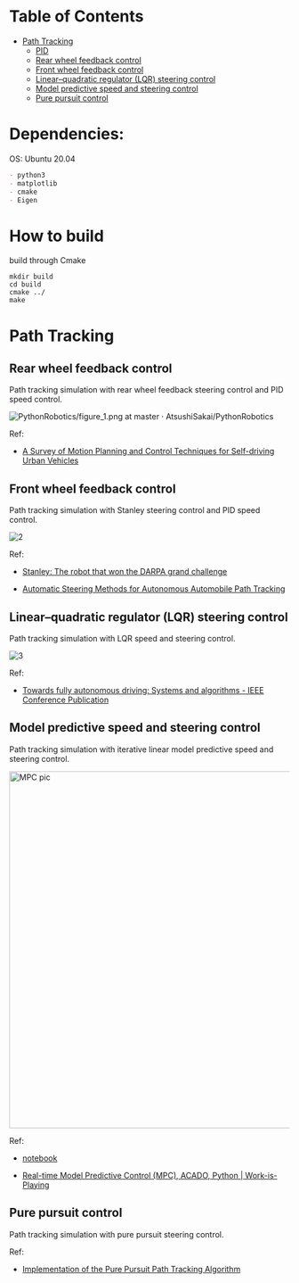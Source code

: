 # Table of Contents
  * [Path Tracking](#path-tracking)
    * [PID](#PID)
    * [Rear wheel feedback control](#rear-wheel-feedback-control)
    * [Front wheel feedback control](#front-wheel-feedback-control)
    * [Linear–quadratic regulator (LQR) steering control](#linearquadratic-regulator-lqr-steering-control)
    * [Model predictive speed and steering control](#model-predictive-speed-and-steering-control)
    * [Pure pursuit control](#pure-pursuit-control)


# Dependencies:
OS: Ubuntu 20.04

```markdown
- python3
- matplotlib
- cmake
- Eigen
```

# How to build

build through Cmake

```shell
mkdir build
cd build
cmake ../
make
```

# Path Tracking
## Rear wheel feedback control
Path tracking simulation with rear wheel feedback steering control and PID speed control.

![PythonRobotics/figure_1.png at master · AtsushiSakai/PythonRobotics](https://github.com/AtsushiSakai/PythonRoboticsGifs/raw/master/PathTracking/rear_wheel_feedback/animation.gif)

Ref:

- [A Survey of Motion Planning and Control Techniques for Self-driving Urban Vehicles](https://arxiv.org/abs/1604.07446)
## Front wheel feedback control
Path tracking simulation with Stanley steering control and PID speed control.

![2](https://github.com/AtsushiSakai/PythonRoboticsGifs/raw/master/PathTracking/stanley_controller/animation.gif)

Ref:

- [Stanley: The robot that won the DARPA grand challenge](http://robots.stanford.edu/papers/thrun.stanley05.pdf)

- [Automatic Steering Methods for Autonomous Automobile Path Tracking](https://www.ri.cmu.edu/pub_files/2009/2/Automatic_Steering_Methods_for_Autonomous_Automobile_Path_Tracking.pdf)
## Linear–quadratic regulator (LQR) steering control
Path tracking simulation with LQR speed and steering control.

![3](https://github.com/AtsushiSakai/PythonRoboticsGifs/raw/master/PathTracking/lqr_speed_steer_control/animation.gif)

Ref:

- [Towards fully autonomous driving: Systems and algorithms \- IEEE Conference Publication](http://ieeexplore.ieee.org/document/5940562/)
## Model predictive speed and steering control
Path tracking simulation with iterative linear model predictive speed and steering control.

<img src="https://github.com/AtsushiSakai/PythonRoboticsGifs/raw/master/PathTracking/model_predictive_speed_and_steer_control/animation.gif" width="640" alt="MPC pic">

Ref:

- [notebook](https://github.com/AtsushiSakai/PythonRobotics/blob/master/PathTracking/model_predictive_speed_and_steer_control/Model_predictive_speed_and_steering_control.ipynb)

- [Real\-time Model Predictive Control \(MPC\), ACADO, Python \| Work\-is\-Playing](http://grauonline.de/wordpress/?page_id=3244)
## Pure pursuit control
Path tracking simulation with pure pursuit steering control.

Ref:

- [Implementation of the Pure Pursuit Path Tracking Algorithm]([http://grauonline.de/wordpress/?page_id=3244](https://www.semanticscholar.org/paper/Implementation-of-the-Pure-Pursuit-Path-Tracking-Coulter/ee756e53b6a68cb2e7a2e5d537a3eff43d793d70))


